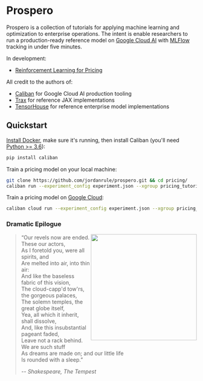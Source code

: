 # Prospero

Prospero is a collection of tutorials for applying machine learning and optimization to enterprise operations.  The intent is enable researchers to run a production-ready reference model on [Google Cloud AI](https://cloud.google.com/ai-platform) with [MLFlow](https://mlflow.org/) tracking in under five minutes.

In development:
* [Reinforcement Learning for Pricing](https://github.com/jordanrule/prospero/tree/master/pricing)

All credit to the authors of:
* [Caliban](https://github.com/google/caliban) for Google Cloud AI production tooling
* [Trax](https://github.com/google/trax) for reference JAX implementations
* [TensorHouse](https://github.com/ikatsov/tensor-house) for reference enterprise model implementations

## Quickstart

[Install Docker](https://hub.docker.com/editions/community/docker-ce-desktop-mac), make sure it's running, then install Caliban (you'll need [Python >= 3.6](https://www.python.org/downloads/mac-osx)):

```bash
pip install caliban
```

Train a pricing model on your local machine:

```bash
git clone https://github.com/jordanrule/prospero.git && cd pricing/
caliban run --experiment_config experiment.json --xgroup pricing_tutorial --nogpu pricing.py
```

Train a pricing model on [Google Cloud](https://caliban.readthedocs.io/en/latest/getting_started/cloud.html):

```bash
caliban cloud run --experiment_config experiment.json --xgroup pricing_tutorial --nogpu pricing.py
```

### Dramatic Epilogue

<p>
<img style="float: right;" align="right" src="https://upload.wikimedia.org/wikipedia/commons/6/6a/William_Hamilton_Prospero_and_Ariel.jpg" width="280">

> “Our revels now are ended. These our actors, \
> As I foretold you, were all spirits, and \
> Are melted into air, into thin air: \
> And like the baseless fabric of this vision, \
> The cloud-capp'd tow'rs, the gorgeous palaces, \
> The solemn temples, the great globe itself, \
> Yea, all which it inherit, shall dissolve, \
> And, like this insubstantial pageant faded, \
> Leave not a rack behind. We are such stuff \
> As dreams are made on; and our little life \
> Is rounded with a sleep.”
>
> -- <cite>Shakespeare, The Tempest</cite>
</p>
